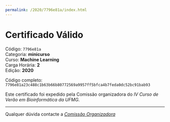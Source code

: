 ```yaml
---
permalink: /2020/7796e81a/index.html
---
```


# Certificado Válido

Código: `7796e81a`<br>
Categoria: **minicurso**<br>
Curso: **Machine Learning**<br>
Carga Horária: **2**<br>
Edição: **2020**<br>


Código completo: `7796e81a23c488c1b63b66b80772569a9957ff5bfca4b7feda0dc52bc91bab93`


Este certificado foi expedido pela Comissão organizadora do *IV Curso de Verão em Bioinformática da UFMG*.

----

Qualquer dúvida contacte a [_Comissão Organizadora_](<mailto:cursobioinfoufmg@gmail.com$subject=[Certificados]>)

